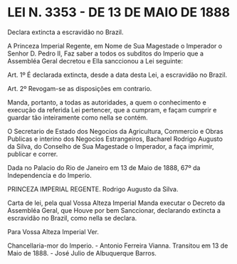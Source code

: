 # LEI N. 3353 - DE 13 DE MAIO DE 1888

Declara extincta a escravidão no Brazil.

A Princeza Imperial Regente, em Nome de Sua Magestade o Imperador o Senhor D. Pedro II, Faz saber a todos os subditos do Imperio que a Assembléa Geral decretou e Ella sanccionou a Lei seguinte:

Art. 1º É declarada extincta, desde a data desta Lei, a escravidão no Brazil.

Art. 2º Revogam-se as disposições em contrario.

Manda, portanto, a todas as autoridades, a quem o conhecimento e execução da referida Lei pertencer, que a cumpram, e façam cumprir e guardar tão inteiramente como nella se contém.

O Secretario de Estado dos Negocios da Agricultura, Commercio e Obras Publicas e interino dos Negocios Estrangeiros, Bacharel Rodrigo Augusto da Silva, do Conselho de Sua Magestade o Imperador, a faça imprimir, publicar e correr.

Dada no Palacio do Rio de Janeiro em 13 de Maio de 1888, 67º da Independencia e do Imperio.

PRINCEZA IMPERIAL REGENTE.
Rodrigo Augusto da Silva.

Carta de lei, pela qual Vossa Alteza Imperial Manda executar o Decreto da Assembléa Geral, que Houve por bem Sanccionar, declarando extincta a escravidão no Brazil, como nella se declara.

Para Vossa Alteza Imperial Ver.

Chancellaria-mor do Imperio. - Antonio Ferreira Vianna.
Transitou em 13 de Maio de 1888. - José Julio de Albuquerque Barros.
